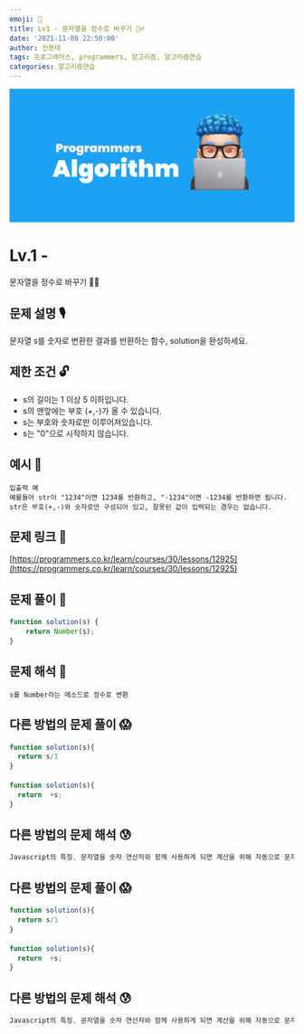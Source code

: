 ```yaml
---
emoji: 🥸
title: Lv1 - 문자열을 정수로 바꾸기 🤹‍♂️
date: '2021-11-08 22:50:00'
author: 전용태
tags: 프로그래머스, programmers, 알고리즘, 알고리즘연습
categories: 알고리즘연습
---
```


![img_a.png](img_a.png)

# Lv.1 - 
문자열을 정수로 바꾸기 🤹‍♂️

## **문제 설명 🎙**

문자열 s를 숫자로 변환한 결과를 반환하는 함수, solution을 완성하세요.

## **제한 조건 🔓**

- s의 길이는 1 이상 5 이하입니다.
- s의 맨앞에는 부호 (+,-)가 올 수 있습니다.
- s는 부호와 숫자로만 이루어져있습니다.
- s는 "0"으로 시작하지 않습니다.

## 예시 👀

```
입출력 예
예를들어 str이 "1234"이면 1234를 반환하고, "-1234"이면 -1234를 반환하면 됩니다.
str은 부호(+,-)와 숫자로만 구성되어 있고, 잘못된 값이 입력되는 경우는 없습니다.
```

## 문제 링크 📎

[https://programmers.co.kr/learn/courses/30/lessons/12925](https://programmers.co.kr/learn/courses/30/lessons/12925)

## 문제 풀이 🤔

```jsx
function solution(s) {
    return Number(s);
}
```

## 문제 해석 🥸

```
s를 Number라는 메소드로 정수로 변환
```

## 다른 방법의 문제 풀이 😱

```jsx
function solution(s){
  return s/1
}

function solution(s){
  return  +s;
}
```

## 다른 방법의 문제 해석 😰

```jsx
Javascript의 특징, 문자열을 숫자 연산자와 함께 사용하게 되면 계산을 위해 자동으로 문자열을 숫자로 바꿔준다.
```

## 다른 방법의 문제 풀이 😱

```jsx
function solution(s){
  return s/1
}

function solution(s){
  return  +s;
}
```

## 다른 방법의 문제 해석 😰

```jsx
Javascript의 특징, 문자열을 숫자 연산자와 함께 사용하게 되면 계산을 위해 자동으로 문자열을 숫자로 바꿔준다.
```

<br />
<br />